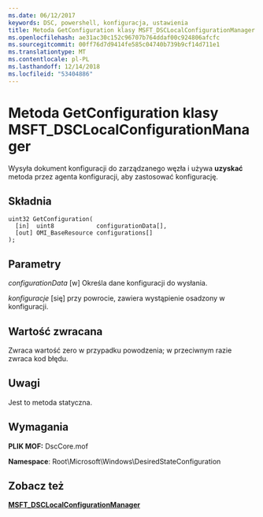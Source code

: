 ```yaml
---
ms.date: 06/12/2017
keywords: DSC, powershell, konfiguracja, ustawienia
title: Metoda GetConfiguration klasy MSFT_DSCLocalConfigurationManager
ms.openlocfilehash: ae31ac30c152c96707b764ddaf00c924806afcfc
ms.sourcegitcommit: 00ff76d7d9414fe585c04740b739b9cf14d711e1
ms.translationtype: MT
ms.contentlocale: pl-PL
ms.lasthandoff: 12/14/2018
ms.locfileid: "53404886"
---
```

# <a name="getconfiguration-method-of-the-msftdsclocalconfigurationmanager-class"></a>Metoda GetConfiguration klasy MSFT_DSCLocalConfigurationManager

Wysyła dokument konfiguracji do zarządzanego węzła i używa **uzyskać** metoda przez agenta konfiguracji, aby zastosować konfigurację.

## <a name="syntax"></a>Składnia

```mof
uint32 GetConfiguration(
  [in]  uint8            configurationData[],
  [out] OMI_BaseResource configurations[]
);
```

## <a name="parameters"></a>Parametry

*configurationData* \[w\] Określa dane konfiguracji do wysłania.

*konfiguracje* \[się\] przy powrocie, zawiera wystąpienie osadzony w konfiguracji.

## <a name="return-value"></a>Wartość zwracana

Zwraca wartość zero w przypadku powodzenia; w przeciwnym razie zwraca kod błędu.

## <a name="remarks"></a>Uwagi

Jest to metoda statyczna.

## <a name="requirements"></a>Wymagania

**PLIK MOF:** DscCore.mof

**Namespace**: Root\Microsoft\Windows\DesiredStateConfiguration

## <a name="see-also"></a>Zobacz też

[**MSFT_DSCLocalConfigurationManager**](msft-dsclocalconfigurationmanager.md)